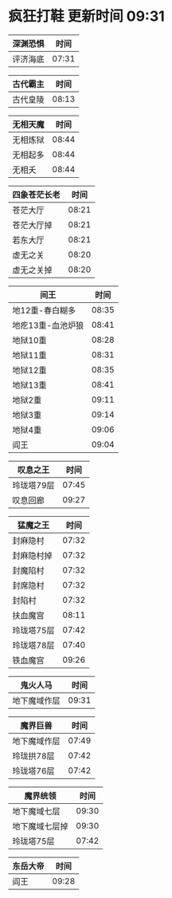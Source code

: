# 疯狂打鞋 更新时间 09:31

| 深渊恐惧   | 时间    |
|--------|-------|
| 评济海底 | 07:31 |

| 古代霸主   | 时间    |
|--------|-------|
| 古代皇陵 | 08:13 |

| 无相天魔   | 时间    |
|--------|-------|
| 无相炼狱 | 08:44 |
| 无相起多 | 08:44 |
| 无相夭 | 08:44 |

| 四象苍茫长老   | 时间    |
|--------|-------|
| 苍茫大厅 | 08:21 |
| 苍茫大厅掉 | 08:21 |
| 若东大厅 | 08:21 |
| 虚无之关 | 08:20 |
| 虚无之关掉 | 08:20 |

| 间王   | 时间    |
|--------|-------|
| 地12重-春白糊多 | 08:35 |
| 地疙13重-血池炉狼 | 08:41 |
| 地狱10重 | 08:28 |
| 地狱11重 | 08:31 |
| 地狱12重 | 08:35 |
| 地狱13重 | 08:41 |
| 地狱2重 | 09:11 |
| 地狱3重 | 09:14 |
| 地狱4重 | 09:06 |
| 阎王 | 09:04 |

| 叹息之王   | 时间    |
|--------|-------|
| 玲珑塔79层 | 07:45 |
| 叹息回廊 | 09:27 |

| 猛魔之王   | 时间    |
|--------|-------|
| 封麻隐村 | 07:32 |
| 封麻隐村掉 | 07:32 |
| 封魔陷村 | 07:32 |
| 封席隐村 | 07:32 |
| 封陷村 | 07:32 |
| 扶血魔宫 | 08:11 |
| 玲珑塔75层 | 07:42 |
| 玲珑塔78层 | 07:40 |
| 铁血魔宫 | 09:26 |

| 鬼火人马   | 时间    |
|--------|-------|
| 地下魔域作层 | 09:31 |

| 魔界巨兽   | 时间    |
|--------|-------|
| 地下魔域作层 | 07:49 |
| 玲珑拱78层 | 07:42 |
| 玲珑塔76层 | 07:42 |

| 魔界统领   | 时间    |
|--------|-------|
| 地下魔域七层 | 09:30 |
| 地下魔域七层掉 | 09:30 |
| 玲珑塔75层 | 07:42 |

| 东岳大帝   | 时间    |
|--------|-------|
| 阎王 | 09:28 |
